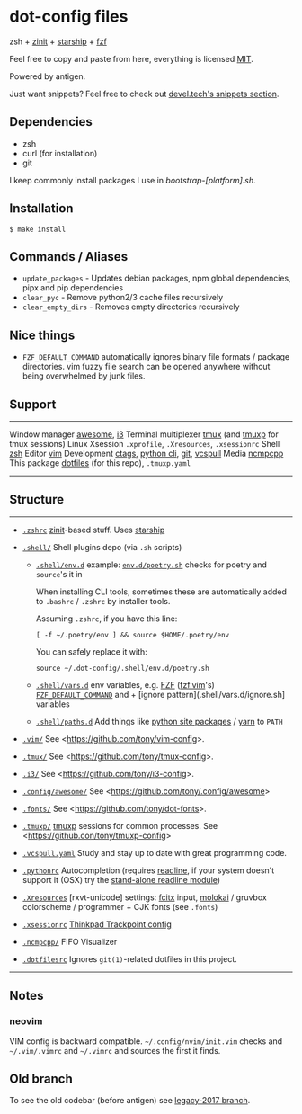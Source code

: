 # dot-config files

zsh + [zinit] + [starship] + [fzf]

Feel free to copy and paste from here, everything is licensed [MIT].

Powered by antigen.

Just want snippets? Feel free to check out [devel.tech\'s snippets section].

[mit]: http://opensource.org/licenses/MIT
[devel.tech\'s snippets section]: https://devel.tech/snippets/

## Dependencies

- zsh
- curl (for installation)
- git

I keep commonly install packages I use in _bootstrap-\[platform\].sh_.

## Installation

```{.sh}
$ make install
```

## Commands / Aliases

- `update_packages` - Updates debian packages, npm global dependencies, pipx and pip dependencies
- `clear_pyc` - Remove python2/3 cache files recursively
- `clear_empty_dirs` - Removes empty directories recursively

## Nice things

- `FZF_DEFAULT_COMMAND` automatically ignores binary file formats / package directories. vim fuzzy
  file search can be opened anywhere without being overwhelmed by junk files.

## Support

---

Window manager [awesome], [i3]
Terminal multiplexer [tmux] (and [tmuxp] for tmux sessions)
Linux Xsession `.xprofile`, `.Xresources`, `.xsessionrc`
Shell [zsh]
Editor [vim]
Development [ctags], [python cli], [git], [vcspull]
Media [ncmpcpp]
This package [dotfiles] (for this repo), `.tmuxp.yaml`

---

[awesome]: http://awesome.naquadah.org/
[i3]: http://i3wm.org/
[tmux]: http://tmux.sourceforge.net/
[tmuxp]: https://github.com/tony/tmuxp
[zsh]: http://www.zsh.org/
[vim]: http://www.vim.org/
[ctags]: http://ctags.sourceforge.net/
[python cli]: https://docs.python.org/2/using/cmdline.html
[git]: http://git-scm.com/
[vcspull]: https://github.com/tony/vcspull
[ncmpcpp]: http://ncmpcpp.rybczak.net/
[dotfiles]: https://pypi.org/project/dotfiles/

## Structure

---

- [`.zshrc`](.zshrc) [zinit]-based stuff. Uses [starship]
- [`.shell/`](.shell/) Shell plugins depo (via `.sh` scripts)

     - [`.shell/env.d`](.shell/env.d) example: [`env.d/poetry.sh`](.shell/env.d/poetry.sh) checks for poetry and `source`'s it in

          When installing CLI tools, sometimes these are automatically added to
          `.bashrc` / `.zshrc` by installer tools.

          Assuming `.zshrc`, if you have this line:

          `[ -f ~/.poetry/env ] && source $HOME/.poetry/env`

          You can safely replace it with:

          `source ~/.dot-config/.shell/env.d/poetry.sh`

     - [`.shell/vars.d`](.shell/env.d) env variables, e.g. [FZF] ([fzf.vim]'s) [`FZF_DEFAULT_COMMAND`] and + [ignore pattern](.shell/vars.d/ignore.sh] variables
     - [`.shell/paths.d`](.shell/paths.d) Add things like [python site packages](.shell/paths.d/python.sh) / [yarn](.shell/paths.d/yarn.sh) to
       `PATH`

- [`.vim/`](.vim/) See \<<https://github.com/tony/vim-config>\>.
- [`.tmux/`](.tmux/) See \<<https://github.com/tony/tmux-config>\>.
- [`.i3/`](.i3) See \<<https://github.com/tony/i3-config>\>.
- [`.config/awesome/`](.config/awesome/) See \<<https://github.com/tony/.config/awesome>\>
- [`.fonts/`](.fonts/) See \<<https://github.com/tony/dot-fonts>\>.
- [`.tmuxp/`](.tmuxp/) [tmuxp] sessions for common processes. See \<<https://github.con/tony/tmuxp-config>\>
- [`.vcspull.yaml`](.vcspull.yaml) Study and stay up to date with great programming code.
- [`.pythonrc`](.pythonrc) Autocompletion (requires [readline], if your system doesn\'t support it (OSX) try the [stand-alone readline module])
- [`.Xresources`](.Xresources) [rxvt-unicode] settings: [fcitx] input, [molokai] / gruvbox colorscheme / programmer + CJK fonts (see `.fonts`)
- [`.xsessionrc`](.xsessionrc) [Thinkpad Trackpoint config]
- [`.ncmpcpp/`](.ncmpcpp/) FIFO Visualizer
- [`.dotfilesrc`](.dotfilesrc) Ignores `git(1)`-related dotfiles in this project.

---

[starship]: https://starship.rs/
[zinit]: https://github.com/zdharma-continuum/zinit
[fzf]: https://github.com/junegunn/fzf
[`fzf_default_command`]: https://github.com/junegunn/fzf.vim/blob/4145f53/doc/fzf-vim.txt#L115
[fzf.vim]: https://github.com/junegunn/fzf.vim
[tmuxp]: https://github.com/tony/tmuxp
[readline]: https://docs.python.org/2/library/readline.html
[stand-alone readline module]: https://pypi.python.org/pypi/readline
[fcitx]: https://fcitx-im.org/wiki/Fcitx
[molokai]: https://github.com/tomasr/molokai
[thinkpad trackpoint config]: http://www.thinkwiki.org/wiki/How_to_configure_the_TrackPoint

## Notes

### neovim

VIM config is backward compatible. `~/.config/nvim/init.vim` checks and `~/.vim/.vimrc` and
`~/.vimrc` and sources the first it finds.

## Old branch

To see the old codebar (before antigen) see [legacy-2017 branch].

[legacy-2017 branch]: https://github.com/tony/.dot-config/tree/legacy-2017

